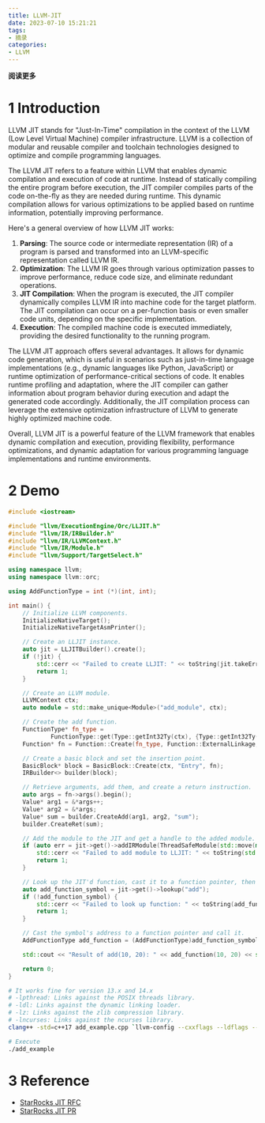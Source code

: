 ```yaml
---
title: LLVM-JIT
date: 2023-07-10 15:21:21
tags: 
- 摘录
categories: 
- LLVM
---
```


**阅读更多**

<!--more-->

# 1 Introduction

LLVM JIT stands for "Just-In-Time" compilation in the context of the LLVM (Low Level Virtual Machine) compiler infrastructure. LLVM is a collection of modular and reusable compiler and toolchain technologies designed to optimize and compile programming languages.

The LLVM JIT refers to a feature within LLVM that enables dynamic compilation and execution of code at runtime. Instead of statically compiling the entire program before execution, the JIT compiler compiles parts of the code on-the-fly as they are needed during runtime. This dynamic compilation allows for various optimizations to be applied based on runtime information, potentially improving performance.

Here's a general overview of how LLVM JIT works:

1. **Parsing**: The source code or intermediate representation (IR) of a program is parsed and transformed into an LLVM-specific representation called LLVM IR.
1. **Optimization**: The LLVM IR goes through various optimization passes to improve performance, reduce code size, and eliminate redundant operations.
1. **JIT Compilation**: When the program is executed, the JIT compiler dynamically compiles LLVM IR into machine code for the target platform. The JIT compilation can occur on a per-function basis or even smaller code units, depending on the specific implementation.
1. **Execution**: The compiled machine code is executed immediately, providing the desired functionality to the running program.

The LLVM JIT approach offers several advantages. It allows for dynamic code generation, which is useful in scenarios such as just-in-time language implementations (e.g., dynamic languages like Python, JavaScript) or runtime optimization of performance-critical sections of code. It enables runtime profiling and adaptation, where the JIT compiler can gather information about program behavior during execution and adapt the generated code accordingly. Additionally, the JIT compilation process can leverage the extensive optimization infrastructure of LLVM to generate highly optimized machine code.

Overall, LLVM JIT is a powerful feature of the LLVM framework that enables dynamic compilation and execution, providing flexibility, performance optimizations, and dynamic adaptation for various programming language implementations and runtime environments.

# 2 Demo

```cpp
#include <iostream>

#include "llvm/ExecutionEngine/Orc/LLJIT.h"
#include "llvm/IR/IRBuilder.h"
#include "llvm/IR/LLVMContext.h"
#include "llvm/IR/Module.h"
#include "llvm/Support/TargetSelect.h"

using namespace llvm;
using namespace llvm::orc;

using AddFunctionType = int (*)(int, int);

int main() {
    // Initialize LLVM components.
    InitializeNativeTarget();
    InitializeNativeTargetAsmPrinter();

    // Create an LLJIT instance.
    auto jit = LLJITBuilder().create();
    if (!jit) {
        std::cerr << "Failed to create LLJIT: " << toString(jit.takeError()) << std::endl;
        return 1;
    }

    // Create an LLVM module.
    LLVMContext ctx;
    auto module = std::make_unique<Module>("add_module", ctx);

    // Create the add function.
    FunctionType* fn_type =
            FunctionType::get(Type::getInt32Ty(ctx), {Type::getInt32Ty(ctx), Type::getInt32Ty(ctx)}, false);
    Function* fn = Function::Create(fn_type, Function::ExternalLinkage, "add", module.get());

    // Create a basic block and set the insertion point.
    BasicBlock* block = BasicBlock::Create(ctx, "Entry", fn);
    IRBuilder<> builder(block);

    // Retrieve arguments, add them, and create a return instruction.
    auto args = fn->args().begin();
    Value* arg1 = &*args++;
    Value* arg2 = &*args;
    Value* sum = builder.CreateAdd(arg1, arg2, "sum");
    builder.CreateRet(sum);

    // Add the module to the JIT and get a handle to the added module.
    if (auto err = jit->get()->addIRModule(ThreadSafeModule(std::move(module), std::make_unique<LLVMContext>()))) {
        std::cerr << "Failed to add module to LLJIT: " << toString(std::move(err)) << std::endl;
        return 1;
    }

    // Look up the JIT'd function, cast it to a function pointer, then call it.
    auto add_function_symbol = jit->get()->lookup("add");
    if (!add_function_symbol) {
        std::cerr << "Failed to look up function: " << toString(add_function_symbol.takeError()) << std::endl;
        return 1;
    }

    // Cast the symbol's address to a function pointer and call it.
    AddFunctionType add_function = (AddFunctionType)add_function_symbol->getAddress();

    std::cout << "Result of add(10, 20): " << add_function(10, 20) << std::endl;

    return 0;
}
```

```sh
# It works fine for version 13.x and 14.x
# -lpthread: Links against the POSIX threads library.
# -ldl: Links against the dynamic linking loader.
# -lz: Links against the zlib compression library.
# -lncurses: Links against the ncurses library.
clang++ -std=c++17 add_example.cpp `llvm-config --cxxflags --ldflags --libs core orcjit native` -lpthread -ldl -lz -lncurses -o add_example

# Execute
./add_example
```

# 3 Reference

* [StarRocks JIT RFC](https://uestc.feishu.cn/docx/WDJUdVXrRooYG2xjF2YcYVUencc)
* [StarRocks JIT PR](https://github.com/StarRocks/starrocks/pull/28477)
